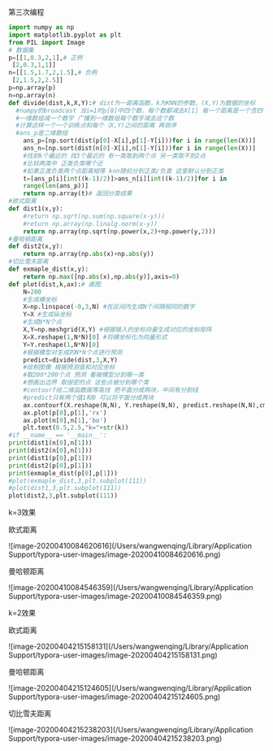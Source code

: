 第三次编程

```python
import numpy as np
import matplotlib.pyplot as plt
from PIL import Image
# 数据集
p=[[1,0.3,2,1],# 正例
 [2,0.3,1,1]]
n=[[1.5,1.7,2,1.5],# 负例
 [2,1.5,2,2.5]]
p=np.array(p) 
n=np.array(n)
def divide(dist,k,X,Y):# dist为⼀距离函数，k为KNN的参数，(X,Y)为数据的坐标
  #numpy的broadcast 当i=1时p[0]中四个数，每个数都减去X[1] 每一个距离是一个含四个数的一位数组
  #一维数组减一个数字 广播到一维数组每个数字减去这个数
  #计算这样一个一个训练点和每个（X,Y)之间的距离 再排序
  #ans_p是二维数组
    ans_p=[np.sort(dist(p[0]-X[i],p[1]-Y[i]))for i in range(len(X))]
    ans_n=[np.sort(dist(n[0]-X[i],n[1]-Y[i]))for i in range(len(X))]
    #找前k个最近的 找3个最近的 有一类取到两个点 另一类取不到2点
    #比较两类中 正类负类哪个近
    #如果正类负类两个点距离相等 knn随机分到正类/负类 这里默认分到正类
    t=[ans_p[i][int((k-1)/2)]>ans_n[i][int((k-1)/2)]for i in
    range(len(ans_p))]
    return np.array(t)# 返回分类结果
#欧式距离
def dist1(x,y):
    #return np.sqrt(np.sum(np.square(x-y)))
    #return np.array(np.linalg.norm(x-y))
    return np.array(np.sqrt(np.power(x,2)+np.power(y,2)))
#曼哈顿距离
def dist2(x,y):
    return np.array(np.abs(x)+np.abs(y))
#切比雪夫距离
def exmaple_dist(x,y):
    return np.max([np.abs(x),np.abs(y)],axis=0) 
def plot(dist,k,ax):# 画图
    N=200
    #生成横坐标
    X=np.linspace(-0,3,N) #在区间内生成N个间隔相同的数字
    Y=X #生成纵坐标
    #生成N*N个点
    X,Y=np.meshgrid(X,Y) #根据输入的坐标向量生成对应的坐标矩阵
    X=X.reshape(1,N*N)[0] #将横坐标化为向量形式
    Y=Y.reshape(1,N*N)[0] 
    #根据模型对生成的N*N个点进行预测
    predict=divide(dist,3,X,Y)
    #绘制图像 根据预测值和对应坐标
    #取200*200个点 预测 看被模型分到哪一类
    #想画出边界 取很密的点 这些点被分到哪个类 
    #contourf给二维函数画等高线 把平面分成两块，中间有分割线
    #predict只有两个值1和0 可以将平面分成两块
    ax.contourf(X.reshape(N,N), Y.reshape(N,N), predict.reshape(N,N),cmap=plt.cm.Spectral,alpha=0.3)
    ax.plot(p[0],p[1],'rx')
    ax.plot(n[0],n[1],'bo')
    plt.text(0.5,2.5,"k="+str(k))
#if __name__ == '__main__':
print(dist1(n[0],n[1]))
print(dist2(n[0],n[1]))
print(dist1(p[0],p[1]))
print(dist2(p[0],p[1]))
print(exmaple_dist(p[0],p[1]))
#plot(exmaple_dist,3,plt.subplot(111))
#plot(dist1,3,plt.subplot(111))
plot(dist2,3,plt.subplot(111))
```

k=3效果

欧式距离

![image-20200410084620616](/Users/wangwenqing/Library/Application Support/typora-user-images/image-20200410084620616.png)

曼哈顿距离

![image-20200410084546359](/Users/wangwenqing/Library/Application Support/typora-user-images/image-20200410084546359.png)

k=2效果

欧式距离

![image-20200404215158131](/Users/wangwenqing/Library/Application Support/typora-user-images/image-20200404215158131.png)

曼哈顿距离

![image-20200404215124605](/Users/wangwenqing/Library/Application Support/typora-user-images/image-20200404215124605.png)

切比雪夫距离

![image-20200404215238203](/Users/wangwenqing/Library/Application Support/typora-user-images/image-20200404215238203.png)

